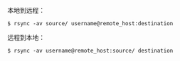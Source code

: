 本地到远程：
```
$ rsync -av source/ username@remote_host:destination
```

远程到本地：
```
$ rsync -av username@remote_host:source/ destination
```
